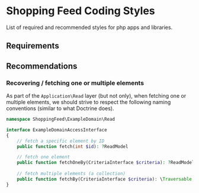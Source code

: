 # Shopping Feed Coding Styles

List of required and recommended styles for php apps and libraries.  

## Requirements


## Recommendations

### Recovering / fetching one or multiple elements

As part of the `Application\Read` layer (but not only), when fetching one or multiple elements, we should strive to respect the following naming conventions (similar to what Doctrine does).

```php
namespace ShoppingFeed\ExampleDomain\Read

interface ExampleDomainAccessInterface
{
    // fetch a specific element by ID
    public function fetch(int $id): ?ReadModel

    // fetch one element
    public function fetchOneBy(CriteriaInterface $criteria): ?ReadModel;
    
    // fetch multiple elements (a collection)
    public function fetchBy(CriteriaInterface $criteria): \Traversable;
}
``` 